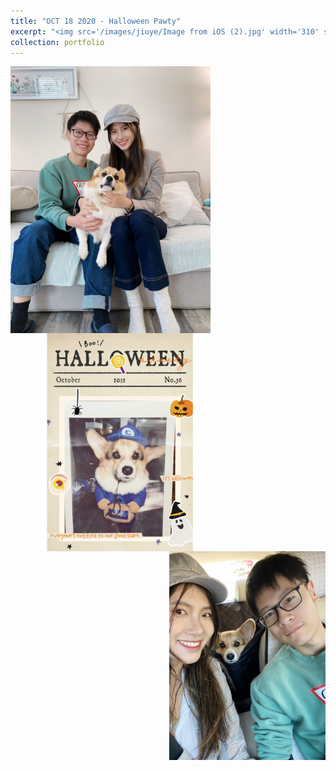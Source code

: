 ```yaml
---
title: "OCT 18 2020 - Halloween Pawty"
excerpt: "<img src='/images/jiuye/Image from iOS (2).jpg' width='310' style='float:left'><img src='/images/jiuye/Image from iOS (3).jpg' width='330' style='float:left'><img src='/images/jiuye/Facetune_18-10-2020-17-24-51.JPG' width='250' style='float:right'>"
collection: portfolio
---
```


<img src='/images/jiuye/Image from iOS (2).jpg' width='320' style='float:left'><img src='/images/jiuye/Image from iOS (3).jpg' width='350' style='float:left'><img src='/images/jiuye/Facetune_18-10-2020-17-24-51.JPG' width='250' style='float:right'>
